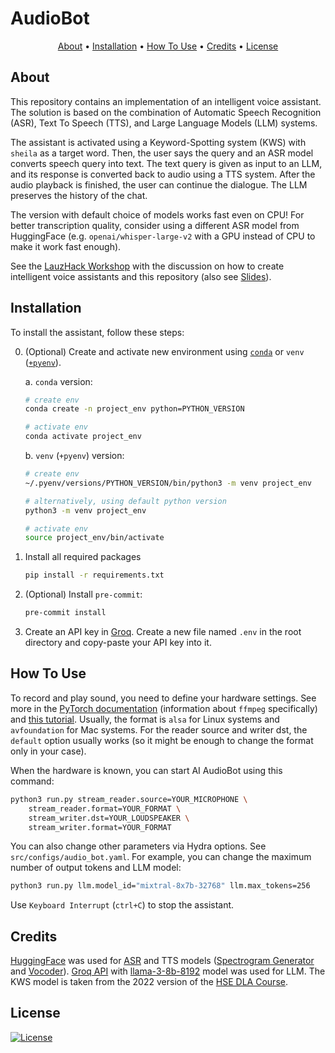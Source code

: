 # AudioBot

<p align="center">
  <a href="#about">About</a> •
  <a href="#installation">Installation</a> •
  <a href="#how-to-use">How To Use</a> •
  <a href="#credits">Credits</a> •
  <a href="#license">License</a>
</p>

## About

This repository contains an implementation of an intelligent voice assistant. The solution is based on the combination of Automatic Speech Recognition (ASR), Text To Speech (TTS), and Large Language Models (LLM) systems.

The assistant is activated using a Keyword-Spotting system (KWS) with `sheila` as a target word. Then, the user says the query and an ASR model converts speech query into text. The text query is given as input to an LLM, and its response is converted back to audio using a TTS system. After the audio playback is finished, the user can continue the dialogue. The LLM preserves the history of the chat.

The version with default choice of models works fast even on CPU! For better transcription quality, consider using a different ASR model from HuggingFace (e.g. `openai/whisper-large-v2` with a GPU instead of CPU to make it work fast enough).

See the [LauzHack Workshop](https://youtu.be/rK4I-F8Y6pw) with the discussion on how to create intelligent voice assistants and this repository (also see [Slides](https://docs.google.com/presentation/d/1r0vdgrl7nbSjNQcszLk_A12jlArDUiuESHsYh40yaDo/edit?usp=sharing)).

## Installation

To install the assistant, follow these steps:

0. (Optional) Create and activate new environment using [`conda`](https://conda.io/projects/conda/en/latest/user-guide/getting-started.html) or `venv` ([`+pyenv`](https://github.com/pyenv/pyenv)).

   a. `conda` version:

   ```bash
   # create env
   conda create -n project_env python=PYTHON_VERSION

   # activate env
   conda activate project_env
   ```

   b. `venv` (`+pyenv`) version:

   ```bash
   # create env
   ~/.pyenv/versions/PYTHON_VERSION/bin/python3 -m venv project_env

   # alternatively, using default python version
   python3 -m venv project_env

   # activate env
   source project_env/bin/activate
   ```

1. Install all required packages

   ```bash
   pip install -r requirements.txt
   ```

2. (Optional) Install `pre-commit`:

   ```bash
   pre-commit install
   ```

3. Create an API key in [Groq](https://groq.com/). Create a new file named `.env` in the root directory and copy-paste your API key into it.

## How To Use

To record and play sound, you need to define your hardware settings. See more in the [PyTorch documentation](https://pytorch.org/audio/2.2.0/generated/torio.io.StreamingMediaDecoder.html#torio.io.StreamingMediaDecoder) (information about `ffmpeg` specifically) and [this tutorial](https://pytorch.org/audio/2.4.0/tutorials/streamreader_advanced_tutorial.html). Usually, the format is `alsa` for Linux systems and `avfoundation` for Mac systems. For the reader source and writer dst, the `default` option usually works (so it might be enough to change the format only in your case).

When the hardware is known, you can start AI AudioBot using this command:

```bash
python3 run.py stream_reader.source=YOUR_MICROPHONE \
    stream_reader.format=YOUR_FORMAT \
    stream_writer.dst=YOUR_LOUDSPEAKER \
    stream_writer.format=YOUR_FORMAT
```

You can also change other parameters via Hydra options. See `src/configs/audio_bot.yaml`. For example, you can change the maximum number of output tokens and LLM model:

```bash
python3 run.py llm.model_id="mixtral-8x7b-32768" llm.max_tokens=256
```

Use `Keyboard Interrupt` (`ctrl+C`) to stop the assistant.

## Credits

[HuggingFace](https://huggingface.co/) was used for [ASR](https://huggingface.co/spaces/openai/whisper) and TTS models ([Spectrogram Generator](https://huggingface.co/espnet/fastspeech2_conformer) and [Vocoder](https://huggingface.co/espnet/fastspeech2_conformer_hifigan)). [Groq API](https://groq.com/) with [llama-3-8b-8192](https://ai.meta.com/blog/meta-llama-3/) model was used for LLM. The KWS model is taken from the 2022 version of the [HSE DLA Course](https://github.com/markovka17/dla).

## License

[![License](https://img.shields.io/badge/license-MIT-blue.svg)](/LICENSE)
